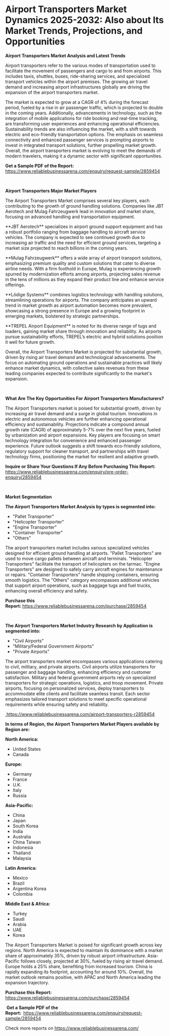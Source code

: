 <p><h1>Airport Transporters Market Dynamics 2025-2032: Also about Its Market Trends, Projections, and Opportunities</h1></p><p><strong>Airport Transporters Market Analysis and Latest Trends</strong></p>
<p><p>Airport transporters refer to the various modes of transportation used to facilitate the movement of passengers and cargo to and from airports. This includes taxis, shuttles, buses, ride-sharing services, and specialized transport vehicles within the airport premises. The growing air travel demand and increasing airport infrastructures globally are driving the expansion of the airport transporters market.</p><p>The market is expected to grow at a CAGR of 4% during the forecast period, fueled by a rise in air passenger traffic, which is projected to double in the coming years. Additionally, advancements in technology, such as the integration of mobile applications for ride booking and real-time tracking, are transforming user experiences and enhancing operational efficiencies. Sustainability trends are also influencing the market, with a shift towards electric and eco-friendly transportation options. The emphasis on seamless connectivity and enhanced passenger services is prompting airports to invest in integrated transport solutions, further propelling market growth. Overall, the airport transporters market is evolving to meet the demands of modern travelers, making it a dynamic sector with significant opportunities.</p></p>
<p><strong>Get a Sample PDF of the Report:&nbsp;</strong> <a href="https://www.reliablebusinessarena.com/enquiry/request-sample/2859454?utm_campaign=3091&utm_medium=2&utm_source=Github&utm_content=ia&utm_term=12032025&utm_id=airport-transporters">https://www.reliablebusinessarena.com/enquiry/request-sample/2859454</a></p>
<p>&nbsp;</p>
<p><strong>Airport Transporters Major Market Players</strong></p>
<p><p>The Airport Transporters Market comprises several key players, each contributing to the growth of ground handling solutions. Companies like JBT Aerotech and Mulag Fahrzeugwerk lead in innovation and market share, focusing on advanced handling and transportation equipment.</p><p>**JBT Aerotech** specializes in airport ground support equipment and has a robust portfolio ranging from baggage handling to aircraft service vehicles. The company is expected to see continued growth due to increasing air traffic and the need for efficient ground services, targeting a market size projected to reach billions in the coming years.</p><p>**Mulag Fahrzeugwerk** offers a wide array of airport transport solutions, emphasizing premium quality and custom solutions that cater to diverse airline needs. With a firm foothold in Europe, Mulag is experiencing growth spurred by modernization efforts among airports, projecting sales revenue in the tens of millions as they expand their product line and enhance service offerings.</p><p>**Lödige Systems** combines logistics technology with handling solutions, streamlining operations for airports. The company anticipates an upward trend in market growth as airport automation becomes more prevalent, showcasing a strong presence in Europe and a growing footprint in emerging markets, bolstered by strategic partnerships.</p><p>**TREPEL Airport Equipment** is noted for its diverse range of tugs and loaders, gaining market share through innovation and reliability. As airports pursue sustainability efforts, TREPEL’s electric and hybrid solutions position it well for future growth.</p><p>Overall, the Airport Transporters Market is projected for substantial growth, driven by rising air travel demand and technological advancements. The focus on automating ground operations and sustainable practices will likely enhance market dynamics, with collective sales revenues from these leading companies expected to contribute significantly to the market's expansion.</p></p>
<p>&nbsp;</p>
<p><strong>What Are The Key Opportunities For Airport Transporters Manufacturers?</strong></p>
<p><p>The Airport Transporters market is poised for substantial growth, driven by increasing air travel demand and a surge in global tourism. Innovations in electric and autonomous vehicles are further enhancing operational efficiency and sustainability. Projections indicate a compound annual growth rate (CAGR) of approximately 5-7% over the next five years, fueled by urbanization and airport expansions. Key players are focusing on smart technology integration for convenience and enhanced passenger experience. Future outlook suggests a shift towards eco-friendly solutions, regulatory support for cleaner transport, and partnerships with travel technology firms, positioning the market for resilient and adaptive growth.</p></p>
<p><strong>Inquire or Share Your Questions If Any Before Purchasing This Report:</strong> <a href="https://www.reliablebusinessarena.com/enquiry/pre-order-enquiry/2859454?utm_campaign=3091&utm_medium=2&utm_source=Github&utm_content=ia&utm_term=12032025&utm_id=airport-transporters">https://www.reliablebusinessarena.com/enquiry/pre-order-enquiry/2859454</a></p>
<p>&nbsp;</p>
<p><strong>Market Segmentation</strong></p>
<p><strong>The Airport Transporters Market Analysis by types is segmented into:</strong></p>
<p><ul><li>"Pallet Transporter"</li><li>"Helicopter Transporter"</li><li>"Engine Transporter"</li><li>"Container Transporter"</li><li>"Others"</li></ul></p>
<p><p>The airport transporters market includes various specialized vehicles designed for efficient ground handling at airports. "Pallet Transporters" are used to move cargo pallets between aircraft and terminals. "Helicopter Transporters" facilitate the transport of helicopters on the tarmac. "Engine Transporters" are designed to safely carry aircraft engines for maintenance or repairs. "Container Transporters" handle shipping containers, ensuring smooth logistics. The "Others" category encompasses additional vehicles that support airport operations, such as baggage tugs and fuel trucks, enhancing overall efficiency and safety.</p></p>
<p><strong>Purchase this Report:&nbsp;</strong><a href="https://www.reliablebusinessarena.com/purchase/2859454?utm_campaign=3091&utm_medium=2&utm_source=Github&utm_content=ia&utm_term=12032025&utm_id=airport-transporters">https://www.reliablebusinessarena.com/purchase/2859454</a></p>
<p>&nbsp;</p>
<p><strong>The Airport Transporters Market Industry Research by Application is segmented into:</strong></p>
<p><ul><li>"Civil Airports"</li><li>"Military/Federal Government Airports"</li><li>"Private Airports"</li></ul></p>
<p><p>The airport transporters market encompasses various applications catering to civil, military, and private airports. Civil airports utilize transporters for passenger and baggage handling, enhancing efficiency and customer satisfaction. Military and federal government airports rely on specialized transporters for strategic operations, logistics, and troop movement. Private airports, focusing on personalized services, deploy transporters to accommodate elite clients and facilitate seamless transit. Each sector emphasizes tailored transport solutions to meet specific operational requirements while ensuring safety and reliability.</p></p>
<p><a href="https://www.reliablebusinessarena.com/airport-transporters-r2859454?utm_campaign=3091&utm_medium=2&utm_source=Github&utm_content=ia&utm_term=12032025&utm_id=airport-transporters">&nbsp;https://www.reliablebusinessarena.com/airport-transporters-r2859454</a></p>
<p><strong>In terms of Region, the Airport Transporters Market Players available by Region are:</strong></p>
<p>
    <p> <strong> North America: </strong>
        <ul>
            <li>United States</li>
            <li>Canada</li>
        </ul>
        </p> 
    <p> <strong> Europe: </strong>
        <ul>
            <li>Germany</li>
            <li>France</li>
            <li>U.K.</li>
            <li>Italy</li>
            <li>Russia</li>
        </ul>
        </p> 
    <p> <strong> Asia-Pacific: </strong>
        <ul>
            <li>China</li>
            <li>Japan</li>
            <li>South Korea</li>
            <li>India</li>
            <li>Australia</li>
            <li>China Taiwan</li>
            <li>Indonesia</li>
            <li>Thailand</li>
            <li>Malaysia</li>
        </ul>
        </p> 
    <p> <strong> Latin America: </strong>
        <ul>
            <li>Mexico</li>
            <li>Brazil</li>
            <li>Argentina Korea</li>
            <li>Colombia</li>
        </ul>
        </p> 
    <p> <strong> Middle East & Africa: </strong>
        <ul>
            <li>Turkey</li>
            <li>Saudi</li>
            <li>Arabia</li>
            <li>UAE</li>
            <li>Korea</li>
        </ul>
    </p>
    </p>
<p><p>The Airport Transporters Market is poised for significant growth across key regions. North America is expected to maintain its dominance with a market share of approximately 35%, driven by robust airport infrastructure. Asia-Pacific follows closely, projected at 30%, fueled by rising air travel demand. Europe holds a 25% share, benefiting from increased tourism. China is rapidly expanding its footprint, accounting for around 10%. Overall, the market outlook remains positive, with APAC and North America leading the expansion trajectory.</p></p>
<p><strong>Purchase this Report: </strong><a href="https://www.reliablebusinessarena.com/purchase/2859454?utm_campaign=3091&utm_medium=2&utm_source=Github&utm_content=ia&utm_term=12032025&utm_id=airport-transporters">https://www.reliablebusinessarena.com/purchase/2859454</a></p>
<p>&nbsp;<strong>Get a Sample PDF of the Report:&nbsp;&nbsp;</strong><a href="https://www.reliablebusinessarena.com/enquiry/request-sample/2859454?utm_campaign=3091&utm_medium=2&utm_source=Github&utm_content=ia&utm_term=12032025&utm_id=airport-transporters">https://www.reliablebusinessarena.com/enquiry/request-sample/2859454</a></p>
<p><strong></strong></p>
<p>Check more reports on <a href="https://www.reliablebusinessarena.com/?utm_campaign=3091&utm_medium=2&utm_source=Github&utm_content=ia&utm_term=12032025&utm_id=airport-transporters">https://www.reliablebusinessarena.com/</a></p>